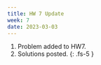 ```yaml
---
title: HW 7 Update
week: 7
date: 2023-03-03
---
```

1. Problem added to HW7.
2. Solutions posted.
{: .fs-5 }
